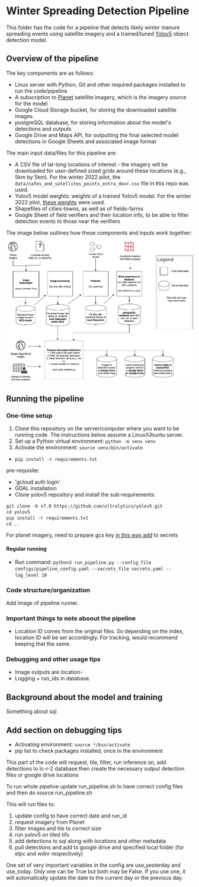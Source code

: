 # Winter Spreading Detection Pipeline
This folder has the code for a pipeline that detects likely winter manure spreading events using satellite imagery and a trained/tuned [Yolov5](https://github.com/ultralytics/yolov5) object detection model. 

## Overview of the pipeline
The key components are as follows:
- Linux server with Python, Git and other required packages installed to run the code/pipeline
- A subscription to [Planet](https://www.planet.com/) satellite imagery, which is the imagery source for the model
- Google Cloud Storage bucket, for storing the downloaded satellite images
- postgreSQL database, for storing information about the model's detections and outputs
- Google Drive and Maps API, for outputting the final selected model detections in Google Sheets and associated image format

The main input data/files for this pipeline are:
- A CSV file of lat-long locations of interest - the imagery will be downloaded for user-defined sized grids around these locations (e.g., 5km by 5km). For the winter 2022 pilot, the ```data/cafos_and_satellites_points_extra_door.csv``` file in this repo was used.
- Yolov5 model weights: weights of a trained Yolov5 model. For the winter 2022 pilot, [these weights](https://www.dropbox.com/scl/fo/sjc3fafuz1m65u0trnx78/h?rlkey=me9bb7wjbpl80ngtl36yfx4oo&dl=0) were used. 
- Shapefiles of cities-towns, as well as of fields-farms
- Google Sheet of field verifiers and their location info, to be able to filter detection events to those near the verifiers

The image below outlines how these components and inputs work together:

![Pipeline Overview](./pipeline_diagram.png)

## Running the pipeline

### One-time setup
1. Clone this repository on the server/computer where you want to be running code. The instructions below assume a Linux/Ubuntu server.
2. Set up a Python virtual environment: ```python -m venv venv```
3. Activate the environment: ```source venv/bin/activate```
- ```pip install -r requirements.txt```

pre-requisite: 
- 'gcloud auth login'
- GDAL installation
- Clone yolov5 repository and install the sub-requirements: 
```
git clone -b v7.0 https://github.com/ultralytics/yolov5.git
cd yolov5
pip install -r requirements.txt
cd ..

```

For planet imagery, need to prepare gcs key [in this way add](https://developers.planet.com/apis/orders/delivery/#delivery-to-cloud-storage) to secrets


#### Regular running
- Run command: ```python3 run_pipeline.py --config_file configs/pipeline_config.yaml --secrets_file secrets.yaml --log_level 10 ```



### Code structure/organization 

Add image of pipeline runner.

### Important things to note aboout the pipeline
- Location ID comes from the original files. So depending on the index, location ID will be set accordingly. For tracking, would recommend keeping that the same.

### Debugging and other usage tips
- Image outputs are location-
- Logging + run_ids in database. 


## Background about the model and training


Something about sql


## Add section on debugging tips

- Activating environment: ```source */bin/activate```
- pip list to check packages installed, once in the environment

This part of the code will request, tile, filter, run inference on, add detections to lc-r-2 database then create the necessary output detection files or google drive locations

To run whole pipeline update run_pipeline.sh to have correct config files and then do source run_pipeline.sh

This will run files to:
1. update config to have correct date and run_id
2. request imagery from Planet
3. filter images and tile to correct size
4. run yolov5 on tiled tifs
5. add detections to sql along with locations and other metadata
6. pull detections and add to google drive and specified local folder (for elpc and wdnr respectively)

One set of very important variables in the config are
use_yesterday and use_today. Only one can be True but both may be False. If you use one, it will automatically update the date to the current day or the previous day.